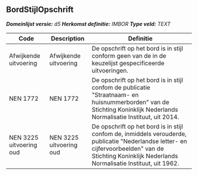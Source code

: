 ﻿## BordStijlOpschrift

*__Domeinlijst versie:__ d5*
*__Herkomst definitie:__ IMBOR*
*__Type veld:__ TEXT*

|__Code__ |__Description__ |__Definitie__	|
|	---	|	---	|   ---	| 
| Afwijkende uitvoering | Afwijkende uitvoering | De opschrift op het bord is in stijl conform geen van de in de keuzelijst gespecificeerde uitvoeringen. |
| NEN 1772 | NEN 1772 | De opschrift op het bord is in stijl confom de publicatie "Straatnaam- en huisnummerborden" van de Stichting Koninklijk Nederlands Normalisatie Instituut, uit 2014. |
| NEN 3225 uitvoering oud | NEN 3225 uitvoering oud | De opschrift op het bord is in stijl confom de, inmiddels verouderde, publicatie "Nederlandse letter- en cijfervoorbeelden" van de Stichting Koninklijk Nederlands Normalisatie Instituut, uit 1962. |
